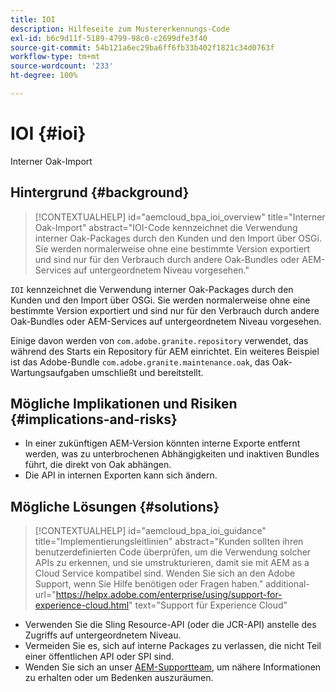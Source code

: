 ```yaml
---
title: IOI
description: Hilfeseite zum Mustererkennungs-Code
exl-id: b6c9d11f-5189-4799-98c0-c2699dfe3f40
source-git-commit: 54b121a6ec29ba6ff6fb33b402f1821c34d0763f
workflow-type: tm+mt
source-wordcount: '233'
ht-degree: 100%

---
```


# IOI {#ioi}

Interner Oak-Import

## Hintergrund {#background}

>[!CONTEXTUALHELP]
>id="aemcloud_bpa_ioi_overview"
>title="Interner Oak-Import"
>abstract="IOI-Code kennzeichnet die Verwendung interner Oak-Packages durch den Kunden und den Import über OSGi. Sie werden normalerweise ohne eine bestimmte Version exportiert und sind nur für den Verbrauch durch andere Oak-Bundles oder AEM-Services auf untergeordnetem Niveau vorgesehen."

`IOI` kennzeichnet die Verwendung interner Oak-Packages durch den Kunden und den Import über OSGi. Sie werden normalerweise ohne eine bestimmte Version exportiert und sind nur für den Verbrauch durch andere Oak-Bundles oder AEM-Services auf untergeordnetem Niveau vorgesehen.

Einige davon werden von `com.adobe.granite.repository` verwendet, das während des Starts ein Repository für AEM einrichtet. Ein weiteres Beispiel ist das Adobe-Bundle `com.adobe.granite.maintenance.oak`, das Oak-Wartungsaufgaben umschließt und bereitstellt.

## Mögliche Implikationen und Risiken {#implications-and-risks}

* In einer zukünftigen AEM-Version könnten interne Exporte entfernt werden, was zu unterbrochenen Abhängigkeiten und inaktiven Bundles führt, die direkt von Oak abhängen.
* Die API in internen Exporten kann sich ändern.

## Mögliche Lösungen {#solutions}

>[!CONTEXTUALHELP]
>id="aemcloud_bpa_ioi_guidance"
>title="Implementierungsleitlinien"
>abstract="Kunden sollten ihren benutzerdefinierten Code überprüfen, um die Verwendung solcher APIs zu erkennen, und sie umstrukturieren, damit sie mit AEM as a Cloud Service kompatibel sind. Wenden Sie sich an den Adobe Support, wenn Sie Hilfe benötigen oder Fragen haben."
>additional-url="https://helpx.adobe.com/enterprise/using/support-for-experience-cloud.html" text="Support für Experience Cloud"

* Verwenden Sie die Sling Resource-API (oder die JCR-API) anstelle des Zugriffs auf untergeordnetem Niveau.
* Vermeiden Sie es, sich auf interne Packages zu verlassen, die nicht Teil einer öffentlichen API oder SPI sind.
* Wenden Sie sich an unser [AEM-Supportteam](https://helpx.adobe.com/de/enterprise/using/support-for-experience-cloud.html), um nähere Informationen zu erhalten oder um Bedenken auszuräumen.

